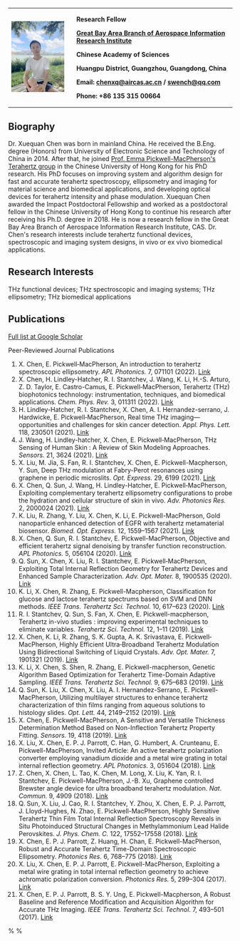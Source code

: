 <table border="0">
  <tr>
    <td width="29%">
      <img src="/personal_pic.jpg" width="90%">
    </td>
    <td width="71%">
      <p align="left"><b> Research Fellow</b></p>
      <p align="left"><b> <a href="http://terahertz.ac.cn/">Great Bay Area Branch of Aerospace Information Research Institute</a></b></p>
      <p align="left"><b> Chinese Academy of Sciences</b></p>
      <p align="left"><b> Huangpu District, Guangzhou, Guangdong, China</b></p>
      <p align="left"><b> Email: <a href="mailto:chenxq@aircas.ac.cn?subject=subject text">chenxq@aircas.ac.cn</a> / <a href="mailto:swench@qq.com?subject=subject text">swench@qq.com</a></b></p>
      <p align="left"><b> Phone: +86 135 315 00664</b></p>
    </td>
  </tr>
</table>

## Biography

Dr. Xuequan Chen was born in mainland China. He received the B.Eng. degree (Honors) from University of Electronic Science and Technology of China in 2014. After that, he joined <a href="https://warwick.ac.uk/fac/sci/physics/research/condensedmatt/ultrafastphotonics/emmasthzgroup/">Prof. Emma Pickwell-MacPherson's Terahertz group</a> in the Chinese University of Hong Kong for his PhD research. His PhD focuses on improving system and algorithm design for fast and accurate terahertz spectroscopy, ellipsometry and imaging for material science and biomedical applications, and developing optical devices for terahertz intensity and phase modulation. Xuequan Chen awarded the Impact Postdoctoral Fellowship and worked as a postdoctoral fellow in the Chinese University of Hong Kong to continue his research after receiving his Ph.D. degree in 2018. He is now a research fellow in the Great Bay Area Branch of Aerospace Information Research Institute, CAS. Dr. Chen's research interests include terahertz functional devices, spectroscopic and imaging system designs, in vivo or ex vivo biomedical applications.

## Research Interests
THz functional devices; THz spectroscopic and imaging systems; THz ellipsometry; THz biomedical applications

## Publications

<p><a href="https://scholar.google.com/citations?user=7x3G_2wAAAAJ&hl=zh-CN">Full list at Google Scholar </a></p>

Peer-Reviewed Journal Publications

1. X. Chen, E. Pickwell‐MacPherson, An introduction to terahertz spectroscopic ellipsometry. <i>APL Photonics.</i> 7, 071101 (2022). <a href="https://doi.org/10.1063/5.0094056"> Link </a>
2. X. Chen, H. Lindley-Hatcher, R. I. Stantchev, J. Wang, K. Li, H.-S. Arturo, Z. D. Taylor, E. Castro-Camus, E. Pickwell‐MacPherson, Terahertz (THz) biophotonics technology: instrumentation, techniques, and biomedical applications. <i>Chem. Phys. Rev.</i> 3, 011311 (2022). <a href="https://doi.org/10.1063/5.0068979"> Link </a>
3. H. Lindley-Hatcher, R. I. Stantchev, X. Chen, A. I. Hernandez-serrano, J. Hardwicke, E. Pickwell‐MacPherson, Real time THz imaging—opportunities and challenges for skin cancer detection. <i>Appl. Phys. Lett.</i> 118, 230501 (2021). <a href="https://doi.org/10.1063/5.0055259"> Link </a>
4. J. Wang, H. Lindley-hatcher, X. Chen, E. Pickwell‐MacPherson, THz Sensing of Human Skin : A Review of Skin Modeling Approaches. <i>Sensors.</i> 21, 3624 (2021). <a href="https://doi.org/10.3390/s21113624"> Link </a>
5. X. Liu, M. Jia, S. Fan, R. I. Stantchev, X. Chen, E. Pickwell-Macpherson, Y. Sun, Deep THz modulation at Fabry-Perot resonances using graphene in periodic microslits. <i>Opt. Express.</i> 29, 6199 (2021). <a href="https://doi.org/10.1364/oe.413622"> Link </a>
6. X. Chen, Q. Sun, J. Wang, H. Lindley-Hatcher, E. Pickwell‐MacPherson, Exploiting complementary terahertz ellipsometry configurations to probe the hydration and cellular structure of skin in vivo. <i>Adv. Photonics Res.</i> 2, 2000024 (2021). <a href="https://doi.org/10.1002/adpr.202000024"> Link </a>
7. K. Liu, R. Zhang, Y. Liu, X. Chen, K. Li, E. Pickwell-MacPherson, Gold nanoparticle enhanced detection of EGFR with terahertz metamaterial biosensor. <i>Biomed. Opt. Express.</i> 12, 1559–1567 (2021). <a href="https://doi.org/10.1364/boe.418859"> Link </a>
8. X. Chen, Q. Sun, R. I. Stantchev, E. Pickwell-MacPherson, Objective and efficient terahertz signal denoising by transfer function reconstruction. <i>APL Photonics.</i> 5, 056104 (2020). <a href="https://doi.org/10.1063/5.0002968"> Link </a>
9. Q. Sun, X. Chen, X. Liu, R. I. Stantchev, E. Pickwell‐MacPherson, Exploiting Total Internal Reflection Geometry for Terahertz Devices and Enhanced Sample Characterization. <i>Adv. Opt. Mater.</i> 8, 1900535 (2020). <a href="https://doi.org/10.1002/adom.201900535"> Link </a>
10. K. Li, X. Chen, R. Zhang, E. Pickwell-Macpherson, Classification for glucose and lactose terahertz spectrums based on SVM and DNN methods. <i>IEEE Trans. Terahertz Sci. Technol.</i> 10, 617–623 (2020). <a href="https://doi.org/TTHZ.2020.3013819"> Link </a>
11. R. I. Stantchev, Q. Sun, S. Fan, X. Chen, E. Pickwell-macpherson, Terahertz in-vivo studies : improving experimental techniques to eliminate variables. <i>Terahertz Sci. Technol.</i> 12, 1–11 (2019). <a href="https://doi.org/10.11906/TST.001-011.2019.03.01%0A1."> Link </a>
12. X. Chen, K. Li, R. Zhang, S. K. Gupta, A. K. Srivastava, E. Pickwell‐MacPherson, Highly Efficient Ultra‐Broadband Terahertz Modulation Using Bidirectional Switching of Liquid Crystals. <i>Adv. Opt. Mater.</i> 7, 1901321 (2019). <a href="https://doi.org/10.1002/adom.201901321"> Link </a>
13. K. Li, X. Chen, S. Shen, R. Zhang, E. Pickwell-macpherson, Genetic Algorithm Based Optimization for Terahertz Time-Domain Adaptive Sampling. <i>IEEE Trans. Terahertz Sci. Technol.</i> 9, 675–683 (2019). <a href="https://doi.org/10.1109/TTHZ.2019.2935635"> Link </a>
14. Q. Sun, K. Liu, X. Chen, X. Liu, A. I. Hernandez-Serrano, E. Pickwell-MacPherson, Utilizing multilayer structures to enhance terahertz characterization of thin films ranging from aqueous solutions to histology slides. <i>Opt. Lett.</i> 44, 2149–2152 (2019). <a href="https://doi.org/10.1364/OL.44.002149"> Link </a>
15. X. Chen, E. Pickwell-MacPherson, A Sensitive and Versatile Thickness Determination Method Based on Non-Inflection Terahertz Property Fitting. <i>Sensors.</i> 19, 4118 (2019). <a href="https://doi.org/10.3390/s19194118"> Link </a>
16. X. Liu, X. Chen, E. P. J. Parrott, C. Han, G. Humbert, A. Crunteanu, E. Pickwell-MacPherson, Invited Article: An active terahertz polarization converter employing vanadium dioxide and a metal wire grating in total internal reflection geometry. <i>APL Photonics.</i> 3, 051604 (2018). <a href="https://doi.org/10.1063/1.5010940"> Link </a>
17. Z. Chen, X. Chen, L. Tao, K. Chen, M. Long, X. Liu, K. Yan, R. I. Stantchev, E. Pickwell-MacPherson, J.-B. Xu, Graphene controlled Brewster angle device for ultra broadband terahertz modulation. <i>Nat. Commun.</i> 9, 4909 (2018). <a href="https://doi.org/10.1038/s41467-018-07367-8"> Link </a>
18. Q. Sun, X. Liu, J. Cao, R. I. Stantchev, Y. Zhou, X. Chen, E. P. J. Parrott, J. Lloyd-Hughes, N. Zhao, E. Pickwell-MacPherson, Highly Sensitive Terahertz Thin Film Total Internal Reflection Spectroscopy Reveals in Situ Photoinduced Structural Changes in Methylammonium Lead Halide Perovskites. <i>J. Phys. Chem. C.</i> 122, 17552–17558 (2018). <a href="https://doi.org/10.1021/acs.jpcc.8b05695"> Link </a>
19. X. Chen, E. P. J. Parrott, Z. Huang, H. Chan, E. Pickwell-MacPherson, Robust and Accurate Terahertz Time-Domain Spectroscopic Ellipsometry. <i>Photonics Res.</i> 6, 768–775 (2018). <a href="https://doi.org/10.1364/PRJ.6.000768"> Link </a>
20. X. Liu, X. Chen, E. P. J. Parrott, E. Pickwell-MacPherson, Exploiting a metal wire grating in total internal reflection geometry to achieve achromatic polarization conversion. <i>Photonics Res.</i> 5, 299–304 (2017). <a href="https://doi.org/10.1364/PRJ.5.000299"> Link </a>
21. X. Chen, E. P. J. Parrott, B. S. Y. Ung, E. Pickwell-Macpherson, A Robust Baseline and Reference Modification and Acquisition Algorithm for Accurate THz Imaging. <i>IEEE Trans. Terahertz Sci. Technol.</i> 7, 493–501 (2017). <a href="https://doi.org/10.1109/TTHZ.2017.2722981"> Link </a>



<script async src="//busuanzi.ibruce.info/busuanzi/2.3/busuanzi.pure.mini.js"></script>
<span id="busuanzi_container_site_uv">% <span id="busuanzi_value_site_uv"></span> %</span>
